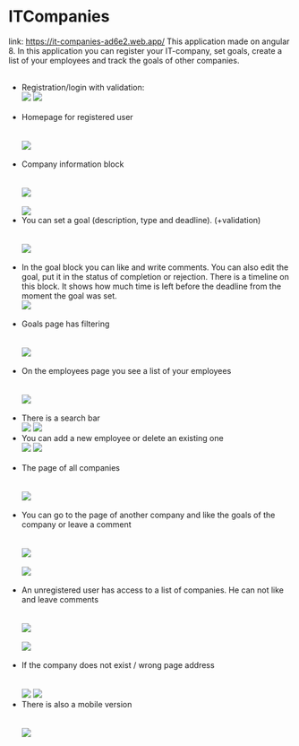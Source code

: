 # ITCompanies
link: https://it-companies-ad6e2.web.app/
This application made on angular 8.
In this application you can register your IT-company, set goals, create a list of your employees and track the goals of other companies.
<br /><br />
<ul>
  <li>Registration/login with validation:</li>
  <img src="https://github.com/projectFromEllina/ITCompanies/blob/master/screenshots/1.JPG" />
  <img src="https://github.com/projectFromEllina/ITCompanies/blob/master/screenshots/2.JPG" />
<br /><br />
  <li>Homepage for registered user</li>
  <br /><br />
  <img src="https://github.com/projectFromEllina/ITCompanies/blob/master/screenshots/3.JPG" />
  <br /><br />
  <li>Company information block</li>
  <br /><br />
  <img src="https://github.com/projectFromEllina/ITCompanies/blob/master/screenshots/4.JPG" />
  <br /><br />
  <img src="https://github.com/projectFromEllina/ITCompanies/blob/master/screenshots/5.JPG" />
  
  <li>You can set a goal (description, type and deadline). (+validation)</li>
  <br /><br />
  <img src="https://github.com/projectFromEllina/ITCompanies/blob/master/screenshots/6.JPG" />
  <br /><br />
  <li>In the goal block you can like and write comments. You can also edit the goal, put it in the status of completion or rejection. There is a timeline on this block. It shows how much time is left before the deadline from the moment the goal was set.</li>
  <img src="https://github.com/projectFromEllina/ITCompanies/blob/master/screenshots/8.JPG" />
  <br /><br />
  <li>Goals page has filtering</li>
  <br /><br />
  <img src="https://github.com/projectFromEllina/ITCompanies/blob/master/screenshots/9.JPG" />
  <br /><br />
   <li>On the employees page you see a list of your employees</li>
   <br /><br />
  <img src="https://github.com/projectFromEllina/ITCompanies/blob/master/screenshots/10.JPG" />
  <br /><br />
   <li>There is a search bar</li>
  <img src="https://github.com/projectFromEllina/ITCompanies/blob/master/screenshots/11.JPG" />
  <img src="https://github.com/projectFromEllina/ITCompanies/blob/master/screenshots/12.JPG" />
  
  <li>You can add a new employee or delete an existing one</li>
  <img src="https://github.com/projectFromEllina/ITCompanies/blob/master/screenshots/13.JPG" />
  <img src="https://github.com/projectFromEllina/ITCompanies/blob/master/screenshots/14.JPG" />
  <br /><br />
  <li>The page of all companies</li>
  <br /><br />
  <img src="https://github.com/projectFromEllina/ITCompanies/blob/master/screenshots/15.JPG" />
  <br /><br />
  <li>You can go to the page of another company and like the goals of the company or leave a comment</li>
  <br /><br />
  <img src="https://github.com/projectFromEllina/ITCompanies/blob/master/screenshots/16.JPG" />
  <br /><br />
  <img src="https://github.com/projectFromEllina/ITCompanies/blob/master/screenshots/17.JPG" />
  <br /><br />
  <li>An unregistered user has access to a list of companies. He can not like and leave comments</li>
  <br /><br />
  <img src="https://github.com/projectFromEllina/ITCompanies/blob/master/screenshots/20.JPG" />
  <br /><br />
  <img src="https://github.com/projectFromEllina/ITCompanies/blob/master/screenshots/21.JPG" />
  <br /><br />
  <li>If the company does not exist / wrong page address</li>
  <br /><br />
  <img src="https://github.com/projectFromEllina/ITCompanies/blob/master/screenshots/19.JPG" />
  <img src="https://github.com/projectFromEllina/ITCompanies/blob/master/screenshots/18.JPG" />
  
   <li>There is also a mobile version</li>
   <br /><br />
  <img src="https://github.com/projectFromEllina/ITCompanies/blob/master/screenshots/22.JPG" />
  
</ul>




